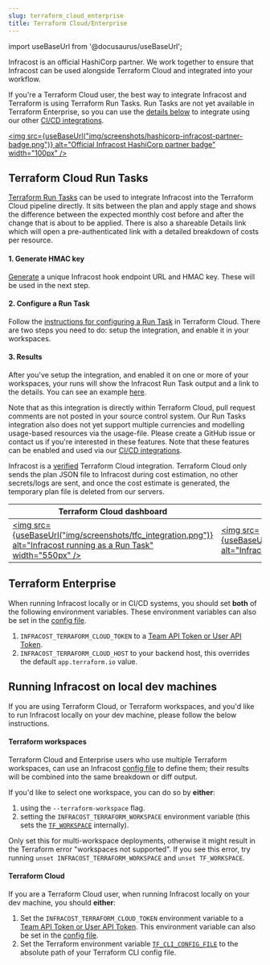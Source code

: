 ```yaml
---
slug: terraform_cloud_enterprise
title: Terraform Cloud/Enterprise
---
```


import useBaseUrl from '@docusaurus/useBaseUrl';

Infracost is an official HashiCorp partner. We work together to ensure that Infracost can be used alongside Terraform Cloud and integrated into your workflow.

If you're a Terraform Cloud user, the best way to integrate Infracost and Terraform is using Terraform Run Tasks. Run Tasks are not yet available in Terraform Enterprise, so you can use the [details below](#terraform-enterprise-users) to integrate using our other [CI/CD integrations](/docs/integrations/cicd/).

[<img src={useBaseUrl("img/screenshots/hashicorp-infracost-partner-badge.png")} alt="Official Infracost HashiCorp partner badge" width="100px" />](https://www.hashicorp.com/partners/tech/infracost)

## Terraform Cloud Run Tasks

[Terraform Run Tasks](https://www.infracost.io/blog/terraform-runtasks-what-why-how/) can be used to integrate Infracost into the Terraform Cloud pipeline directly. It sits between the plan and apply stage and shows the difference between the expected monthly cost before and after the change that is about to be applied. There is also a shareable Details link which will open a pre-authenticated link with a detailed breakdown of costs per resource.

#### 1. Generate HMAC key
[Generate](https://dashboard.infracost.io/tfc-sign-up) a unique Infracost hook endpoint URL and HMAC key. These will be used in the next step.

#### 2. Configure a Run Task
Follow the [instructions for configuring a Run Task](https://www.terraform.io/docs/cloud/workspaces/run-tasks.html#configuring-a-run-task) in Terraform Cloud. There are two steps you need to do: setup the integration, and enable it in your workspaces.

#### 3. Results
After you've setup the integration, and enabled it on one or more of your workspaces, your runs will show the Infracost Run Task output and a link to the details. You can see an example [here](https://dashboard.infracost.io/results/285db4b2-1467-41c0-a162-382ae7f87e89?token=932c8505d6cd3dd7c3cba4d45188eeec9988976ae0d366ccc5ae813ed1b4fc395dfba94d14d54babef943c23042787f66076f04a29a37dced8d0ae963e5cefd5).

Note that as this integration is directly within Terraform Cloud, pull request comments are not posted in your source control system. Our Run Tasks integration also does not yet support multiple currencies and modelling usage-based resources via the usage-file. Please create a GitHub issue or contact us if you're interested in these features. Note that these features can be enabled and used via our [CI/CD integrations](/docs/integrations/cicd/).

Infracost is a [verified](https://www.hashicorp.com/partners/tech/infracost) Terraform Cloud integration. Terraform Cloud only sends the plan JSON file to Infracost during cost estimation, no other secrets/logs are sent, and once the cost estimate is generated, the temporary plan file is deleted from our servers.

| Terraform Cloud dashboard | Details link |
|--------------|-----------|
[<img src={useBaseUrl("img/screenshots/tfc_integration.png")} alt="Infracost running as a Run Task" width="550px" />](/img/screenshots/tfc_integration.png) | [<img src={useBaseUrl("img/screenshots/infracost_dashboard.png")} alt="Infracost details link" width="550px" />](/img/screenshots/infracost_dashboard.png)

## Terraform Enterprise

When running Infracost locally or in CI/CD systems, you should set **both** of the following environment variables. These environment variables can also be set in the [config file](/docs/features/config_file).
1. `INFRACOST_TERRAFORM_CLOUD_TOKEN` to a [Team API Token or User API Token](https://www.terraform.io/docs/cloud/users-teams-organizations/api-tokens.html).
2. `INFRACOST_TERRAFORM_CLOUD_HOST` to your backend host, this overrides the default `app.terraform.io` value.

## Running Infracost on local dev machines
If you are using Terraform Cloud, or Terraform workspaces, and you'd like to run Infracost locally on your dev machine, please follow the below instructions.

#### Terraform workspaces

Terraform Cloud and Enterprise users who use multiple Terraform workspaces, can use an Infracost [config file](/docs/features/config_file) to define them; their results will be combined into the same breakdown or diff output.

If you'd like to select one workspace, you can do so by **either**:
1. using the `--terraform-workspace` flag.
2. setting the `INFRACOST_TERRAFORM_WORKSPACE` environment variable (this sets the [`TF_WORKSPACE`](https://www.terraform.io/docs/cli/config/environment-variables.html#tf_workspace) internally).

Only set this for multi-workspace deployments, otherwise it might result in the Terraform error "workspaces not supported". If you see this error, try running `unset INFRACOST_TERRAFORM_WORKSPACE` and `unset TF_WORKSPACE`.

#### Terraform Cloud
If you are a Terraform Cloud user, when running Infracost locally on your dev machine, you should **either**:
1. Set the `INFRACOST_TERRAFORM_CLOUD_TOKEN` environment variable to a [Team API Token or User API Token](https://www.terraform.io/docs/cloud/users-teams-organizations/api-tokens.html). This environment variable can also be set in the [config file](/docs/features/config_file).
2. Set the Terraform environment variable [`TF_CLI_CONFIG_FILE`](https://www.terraform.io/docs/commands/environment-variables.html#tf_cli_config_file) to the absolute path of your Terraform CLI config file.
